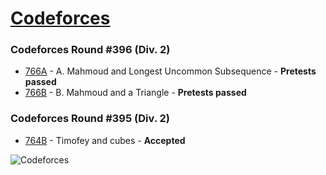 # [Codeforces](http://codeforces.com)

### Codeforces Round #396 (Div. 2)
- [766A](https://github.com/k0syan/Codeforces/tree/master/766A) - A. Mahmoud and Longest Uncommon Subsequence - **Pretests passed**
- [766B](https://github.com/k0syan/Codeforces/tree/master/766B) - B. Mahmoud and a Triangle - **Pretests passed**

### Codeforces Round #395 (Div. 2)
- [764B](https://github.com/k0syan/Codeforces/tree/master/764B) - Timofey and cubes - **Accepted**

![Codeforces](https://camo.githubusercontent.com/9aadb18f628a91a3beeec69062b7d7ad3aa6068e/68747470733a2f2f646c2e64726f70626f7875736572636f6e74656e742e636f6d2f752f3130313632333837362f636f6465666f726365732e737667)
